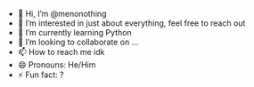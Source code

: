 - 👋 Hi, I’m @menonothing
- 👀 I’m interested in just about everything, feel free to reach out
- 🌱 I’m currently learning Python
- 💞️ I’m looking to collaborate on ...
- 📫 How to reach me idk
- 😄 Pronouns: He/Him
- ⚡ Fun fact: ?

<!---
menonothing/menonothing is a ✨ special ✨ repository because its `README.md` (this file) appears on your GitHub profile.
You can click the Preview link to take a look at your changes.
--->
